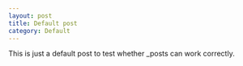 ```yaml
---
layout: post
title: Default post
category: Default
---
```

This is just a default post to test whether _posts can work correctly.